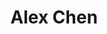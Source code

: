 ---
title: Alex Chen
draft: false
role: Product Manager
avatar: images/20230822-DSC07730-white-bg.jpg
bio: Growing a [🪴 garden](https://alexchen.dev).
organization:
  name: Cloudflare
  url: https://cloudflare.com
social:
  - icon: envelope
    iconPack: fas
    url: mailto:alex.chen.h@gmail.com
  - icon: linkedin
    iconPack: fab
    url: https://linkedin.alexchen.dev
  - icon: medium
    iconPack: fab
    url: https://medium.alexchen.dev
  - icon: twitter
    iconPack: fab
    url: https://twitter.alexchen.dev
  - icon: github
    iconPack: fab
    url: https://github.alexchen.dev

weight: 1
widget:
  handler: about

  # Options: sm, md, lg and xl. Default is md.
  width:

  sidebar:
    # Options: left and right. Leave blank to hide.
    position:
    # Options: sm, md, lg and xl. Default is md.
    scale:
  
  background:
    # Options: primary, secondary, tertiary or any valid color value. Default is primary.
    color: secondary
    image:
    # Options: auto, cover and contain. Default is auto.
    size:
    # Options: center, top, right, bottom, left.
    position:
    # Options: fixed, local, scroll.
    attachment: 
---